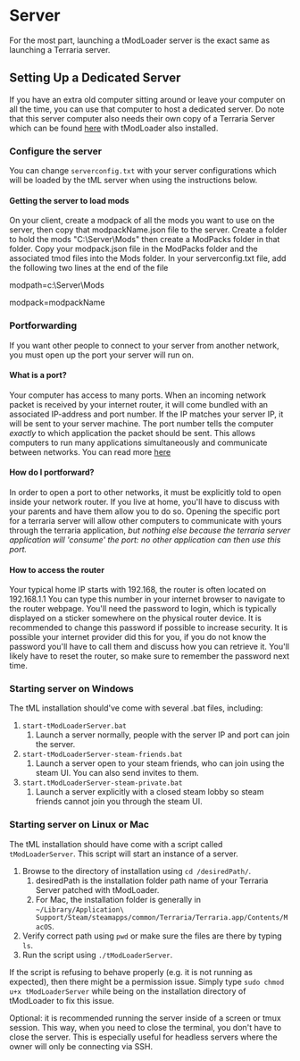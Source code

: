 # Server
For the most part, launching a tModLoader server is the exact same as launching a Terraria server. 

## Setting Up a Dedicated Server
If you have an extra old computer sitting around or leave your computer on all the time, you can use that computer to host a dedicated server. Do note that this server computer also needs their own copy of a Terraria Server which can be found [here](https://terraria.gamepedia.com/Server#Downloads) with tModLoader also installed.

### Configure the server
You can change `serverconfig.txt` with your server configurations which will be loaded by the tML server when using the instructions below.

#### Getting the server to load mods
On your client, create a modpack of all the mods you want to use on the server, then copy that modpackName.json file to the server.  Create a folder to hold the mods "C:\Server\Mods" then create a ModPacks folder in that folder.  Copy your modpack.json file in the ModPacks folder and the associated tmod files into the Mods folder.  In your serverconfig.txt file, add the following two lines at the end of the file

modpath=c:\Server\Mods

modpack=modpackName

### Portforwarding
If you want other people to connect to your server from another network, you must open up the port your server will run on. 

#### What is a port?
Your computer has access to many ports. When an incoming network packet is received by your internet router, it will come bundled with an associated IP-address and port number. If the IP matches your server IP, it will be sent to your server machine. The port number tells the computer _exactly_ to which application the packet should be sent. This allows computers to run many applications simultaneously and communicate between networks. You can read more [here](https://en.wikipedia.org/wiki/Port_(computer_networking))

#### How do I portforward?
In order to open a port to other networks, it must be explicitly told to open inside your network router. If you live at home, you'll have to discuss with your parents and have them allow you to do so. Opening the specific port for a terraria server will allow other computers to communicate with yours through the terraria application, _but nothing else because the terraria server application will 'consume' the port: no other application can then use this port._

#### How to access the router
Your typical home IP starts with 192.168, the router is often located on 192.168.1.1
You can type this number in your internet browser to navigate to the router webpage. You'll need the password to login, which is typically displayed on a sticker somewhere on the physical router device. It is recommended to change this password if possible to increase security. It is possible your internet provider did this for you, if you do not know the password you'll have to call them and discuss how you can retrieve it. You'll likely have to reset the router, so make sure to remember the password next time.

### Starting server on Windows
The tML installation should've come with several .bat files, including:
1. `start-tModLoaderServer.bat`
    1. Launch a server normally, people with the server IP and port can join the server.
1. `start-tModLoaderServer-steam-friends.bat`
    1. Launch a server open to your steam friends, who can join using the steam UI. You can also send invites to them.
1. `start.tModLoaderServer-steam-private.bat`
    1. Launch a server explicitly with a closed steam lobby so steam friends cannot join you through the steam UI.

### Starting server on Linux or Mac
The tML installation should have come with a script called `tModLoaderServer`. This script will start an instance of a server.
1. Browse to the directory of installation using `cd /desiredPath/`.
    1. desiredPath is the installation folder path name of your Terraria Server patched with tModLoader.
    2. For Mac, the installation folder is generally in `~/Library/Application\ Support/Steam/steamapps/common/Terraria/Terraria.app/Contents/MacOS`.
2. Verify correct path using `pwd` or make sure the files are there by typing `ls`.
3. Run the script using `./tModLoaderServer`.

If the script is refusing to behave properly (e.g. it is not running as expected), then there might be a permission issue. Simply type `sudo chmod u+x tModLoaderServer` while being on the installation directory of tModLoader to fix this issue.

Optional: it is recommended running the server inside of a screen or tmux session. This way, when you need to close the terminal, you don't have to close the server. This is especially useful for headless servers where the owner will only be connecting via SSH.